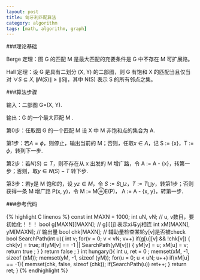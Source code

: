 ```yaml
---
layout: post
title: 匈牙利匹配算法
category: algorithm
tags: [math, algorithm, graph]
---
```



###理论基础

Berge 定理：图 G 的匹配 M 是最大匹配的充要条件是 G 中不存在 M 可扩展路。

Hall 定理：设 G 是具有二划分 (X, Y) 的二部图，则 G 有饱和 X 的匹配当且仅当对 $\forall S \subseteq X, \|N(S)\|\ge \|S\|$，其中 N(S) 表示 S 的所有邻点之集。

###算法步骤

输入：二部图 G=(X, Y).

输出：G 的一个最大匹配 M .

第0步：任取图 G 的一个匹配 M 设 X 中 M 非饱和点的集合为 A.

第1步：若$A=\phi$，则停止，输出当前的 M；否则，任取$x\in A$，记 S := {x}，T := $\phi$，转到下一步.

第2步：若$N(S)\subseteq T$，则不存在从 x 出发的 M 增广路，令 A := A - {x}，转第一步；否则，取$y\in N(S)-T$ 转下步.

第3步：若y是 M 饱和的，设 $yz\in M$，令 $S := S\bigcup {z}$，$T := T\bigcup {y}$，转第1步；否则获得一条 M 增广路 P(x, y)，令 M := M$\oplus$E(P)， A := A - {x, y}，转第一步.


###参考代码

{% highlight C linenos %}
const int MAXN = 1000;
int uN, vN; // u, v数目，要初始化！！！
bool g[MAXN][MAXN]; // g[i][j] 表示xi与yj相连
int xM[MAXN], yM[MAXN]; // 输出量
bool chk[MAXN]; // 辅助量检查某轮y[v]是否被check
bool SearchPath(int u){
    int v;
    for(v = 0; v < vN; v++)
        if(g[u][v] && !chk[v])
        {
            chk[v] = true;
            if(yM[v] == -1 || SearchPath(yM[v]))
            {
                yM[v] = u; xM[u] = v;
                return true ;
            }
        }
    return false ;
}
int hungary(){
    int u, ret = 0 ;
    memset(xM, -1, sizeof (xM));
    memset(yM, -1, sizeof (yM));
    for(u = 0; u < uN; u++)
        if(xM[u] == -1){
            memset(chk, false, sizeof (chk));
            if(SearchPath(u)) ret++;
        }
    return ret;
}
{% endhighlight %}

